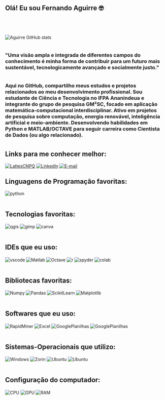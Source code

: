 
## Olá! Eu sou Fernando Aguirre 🤓 <div style="display: inline_block"></div><br/>
<div style="display: inline_block"> </div><br/>

![Aguirre GitHub stats](https://github-readme-stats.vercel.app/api?username=aguirre-technsci&show_icons=true&theme=dracula&count_private=true)
#

### "Uma visão ampla e integrada de diferentes campos do conhecimento é minha forma de contribuir para um futuro mais sustentável, tecnologicamente avançado e socialmente justo."
#


### Aqui no GitHub, compartilho meus estudos e projetos relacionados ao meu desenvolvimento profissional. Sou estudante de Ciência e Tecnologia no IFPA  Ananindeua e integrante do grupo de pesquisa GM²SC, focado em aplicação matemática-computacional interdisciplinar. Ativo em projetos de pesquisa sobre computação, energia renovável, inteligência artificial e meio-ambiente. Desenvolvendo habilidades em Python e MATLAB/OCTAVE para seguir carreira como Cientista de Dados (ou algo relacionado).


#

## Links para me conhecer melhor:

[![LattesCNPQ](https://custom-icon-badges.demolab.com/badge/-Lattes%20CNPQ-white?style=for-the-badge&logoColor=white&logo=lattescnpq-minimalist)](http://lattes.cnpq.br/1465510131848179)
[![LinkedIn](https://img.shields.io/badge/LinkedIn-0077B5?style=for-the-badge&logo=linkedin&logoColor=white)](https://www.linkedin.com/in/aguirre-fernando/)
[![E-mail](https://img.shields.io/badge/EMail-D14836?style=for-the-badge&logo=gmail&logoColor=white)](mailto:aguirrefernando.ifpa@gmail.com)


## Linguagens de Programação favoritas:

<div style="display: inline_block">
  <img align="center" alt="python" src="https://img.shields.io/badge/Python-3776AB?style=for-the-badge&logo=python&logoColor=white" />
</div><br/>

## Tecnologias favoritas:

<div style="display: inline_block">
  <img align="center" alt="qgis" src="https://custom-icon-badges.demolab.com/badge/qgis-white?style=for-the-badge&logoColor=white&logo=qgis-1" />
  <img align="center" alt="gimp" src="https://img.shields.io/badge/gimp-5C5543?style=for-the-badge&logo=gimp&logoColor=white" />
  <img align="center" alt="canva" src="https://img.shields.io/badge/Canva-%2300C4CC.svg?&style=for-the-badge&logo=Canva&logoColor=white" />
</div><br/>

## IDEs que eu uso:

<div style="display: inline_block">
  <img align="center" alt="vscode" src="https://img.shields.io/badge/Visual_Studio_Code-0078D4?style=for-the-badge&logo=visual%20studio%20code&logoColor=white" />
  <img align="center" alt="Matlab" src="https://custom-icon-badges.demolab.com/badge/MATLAB-white?style=for-the-badge&logoColor=white&logo=matlab-1" />
  <img align="center" alt="Octave" src="https://custom-icon-badges.demolab.com/badge/OCTAVE-white?style=for-the-badge&logoColor=white&logo=octave-1" />
  <img align="center" alt="r" src="https://img.shields.io/badge/R/RStudio-71a5d4?style=for-the-badge&logo=r&logoColor=white" />
  <img align="center" alt="spyder" src="https://img.shields.io/badge/Spyder%20Ide-FF0000?style=for-the-badge&logo=spyder%20ide&logoColor=white" />
  <img align="center" alt="colab" src="https://img.shields.io/badge/Colab-F9AB00?style=for-the-badge&logo=googlecolab&color=525252" />
</div><br/>

## Bibliotecas favoritas:

<div style="display: inline_block">
  <img align="center" alt="Numpy" src="https://custom-icon-badges.demolab.com/badge/Numpy-white?style=for-the-badge&logoColor=white&logo=numpy-1" />
  <img align="center" alt="Pandas" src="https://custom-icon-badges.demolab.com/badge/Pandas-white?style=for-the-badge&logoColor=white&logo=pandas-1" />
  <img align="center" alt="ScikitLearn" src="https://custom-icon-badges.demolab.com/badge/Scikit_Learn-white?style=for-the-badge&logoColor=white&logo=scikitlearn" />
  <img align="center" alt="Matplotlib" src="https://custom-icon-badges.demolab.com/badge/Matplotlib-525252?style=for-the-badge&logoColor=white&logo=matplotlib" />
</div><br/>

## Softwares que eu uso:

<div style="display: inline_block">
  <img align="center" alt="RapidMiner" src="https://custom-icon-badges.demolab.com/badge/Rapid_Miner-white?style=for-the-badge&logoColor=white&logo=rapidminer" />
  <img align="center" alt="Excel" src="https://img.shields.io/badge/Microsoft_Excel-217346?style=for-the-badge&logo=microsoft-excel&logoColor=white" />
  <img align="center" alt="GooglePlanilhas" src="https://img.shields.io/badge/Google%20Sheets-34A853?style=for-the-badge&logo=google-sheets&logoColor=white" />
  <img align="center" alt="GooglePlanilhas" src="https://img.shields.io/badge/Notepad++-90E59A.svg?style=for-the-badge&logo=notepad%2B%2B&logoColor=black" />
</div><br/>

## Sistemas-Operacionais que utilizo:

<div style="display: inline_block">
  <img align="center" alt="Windows" src="https://img.shields.io/badge/Windows-0078D6?style=for-the-badge&logo=windows11&logoColor=white" />
  <img align="center" alt="Zorin" src="https://img.shields.io/badge/Zorin%20OS-0CC1F3?style=for-the-badge&logo=zorin&logoColor=white" />
  <img align="center" alt="Ubuntu" src="https://img.shields.io/badge/Ubuntu-E95420?style=for-the-badge&logo=ubuntu&logoColor=white" />
  <img align="center" alt="Ubuntu" src="https://img.shields.io/badge/Debian-A81D33?style=for-the-badge&logo=debian&logoColor=white" />
</div><br/>

## Configuração do computador:

<div style="display: inline_block">
  <img align="center" alt="CPU" src="https://img.shields.io/badge/AMD-Ryzen_5-ED1C24?style=for-the-badge&logo=amd&logoColor=white" />
  <img align="center" alt="GPU" src="https://img.shields.io/badge/AMD-Radeon_Vega_7-ED1C24?style=for-the-badge&logo=amd&logoColor=white" />
  <img align="center" alt="RAM" src="https://custom-icon-badges.demolab.com/badge/-XPG_Gammix_D45-white?style=for-the-badge&logoColor=white&logo=xpg" />
</div><br/>

#

